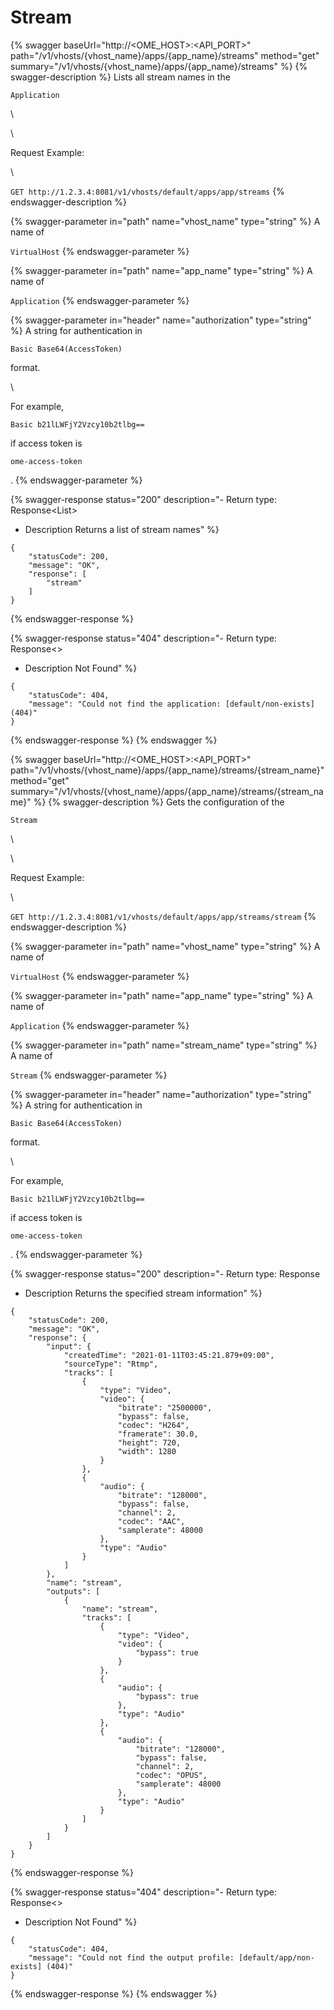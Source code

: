 # Stream

{% swagger baseUrl="http://<OME_HOST>:<API_PORT>" path="/v1/vhosts/{vhost_name}/apps/{app_name}/streams" method="get" summary="/v1/vhosts/{vhost_name}/apps/{app_name}/streams" %}
{% swagger-description %}
Lists all stream names in the 

`Application`

\




\


Request Example:

\




`GET http://1.2.3.4:8081/v1/vhosts/default/apps/app/streams`
{% endswagger-description %}

{% swagger-parameter in="path" name="vhost_name" type="string" %}
A name of 

`VirtualHost`
{% endswagger-parameter %}

{% swagger-parameter in="path" name="app_name" type="string" %}
A name of 

`Application`
{% endswagger-parameter %}

{% swagger-parameter in="header" name="authorization" type="string" %}
A string for authentication in 

`Basic Base64(AccessToken)`

 format.

\


For example, 

`Basic b21lLWFjY2Vzcy10b2tlbg==`

 if access token is 

`ome-access-token`

.
{% endswagger-parameter %}

{% swagger-response status="200" description="- Return type: Response<List<string>>
- Description
Returns a list of stream names" %}
```
{
	"statusCode": 200,
	"message": "OK",
	"response": [
		"stream"
	]
}
```
{% endswagger-response %}

{% swagger-response status="404" description="- Return type: Response<>
- Description
Not Found" %}
```
{
	"statusCode": 404,
	"message": "Could not find the application: [default/non-exists] (404)"
}
```
{% endswagger-response %}
{% endswagger %}

{% swagger baseUrl="http://<OME_HOST>:<API_PORT>" path="/v1/vhosts/{vhost_name}/apps/{app_name}/streams/{stream_name}" method="get" summary="/v1/vhosts/{vhost_name}/apps/{app_name}/streams/{stream_name}" %}
{% swagger-description %}
Gets the configuration of the 

`Stream`

\




\


Request Example:

\




`GET http://1.2.3.4:8081/v1/vhosts/default/apps/app/streams/stream`
{% endswagger-description %}

{% swagger-parameter in="path" name="vhost_name" type="string" %}
A name of 

`VirtualHost`
{% endswagger-parameter %}

{% swagger-parameter in="path" name="app_name" type="string" %}
A name of 

`Application`
{% endswagger-parameter %}

{% swagger-parameter in="path" name="stream_name" type="string" %}
A name of 

`Stream`
{% endswagger-parameter %}

{% swagger-parameter in="header" name="authorization" type="string" %}
A string for authentication in 

`Basic Base64(AccessToken)`

 format.

\


For example, 

`Basic b21lLWFjY2Vzcy10b2tlbg==`

 if access token is 

`ome-access-token`

.
{% endswagger-parameter %}

{% swagger-response status="200" description="- Return type: Response<Stream>
- Description
Returns the specified stream information" %}
```
{
	"statusCode": 200,
	"message": "OK",
	"response": {
		"input": {
			"createdTime": "2021-01-11T03:45:21.879+09:00",
			"sourceType": "Rtmp",
			"tracks": [
				{
					"type": "Video",
					"video": {
						"bitrate": "2500000",
						"bypass": false,
						"codec": "H264",
						"framerate": 30.0,
						"height": 720,
						"width": 1280
					}
				},
				{
					"audio": {
						"bitrate": "128000",
						"bypass": false,
						"channel": 2,
						"codec": "AAC",
						"samplerate": 48000
					},
					"type": "Audio"
				}
			]
		},
		"name": "stream",
		"outputs": [
			{
				"name": "stream",
				"tracks": [
					{
						"type": "Video",
						"video": {
							"bypass": true
						}
					},
					{
						"audio": {
							"bypass": true
						},
						"type": "Audio"
					},
					{
						"audio": {
							"bitrate": "128000",
							"bypass": false,
							"channel": 2,
							"codec": "OPUS",
							"samplerate": 48000
						},
						"type": "Audio"
					}
				]
			}
		]
	}
}
```
{% endswagger-response %}

{% swagger-response status="404" description="- Return type: Response<>
- Description
Not Found" %}
```
{
	"statusCode": 404,
	"message": "Could not find the output profile: [default/app/non-exists] (404)"
}
```
{% endswagger-response %}
{% endswagger %}
